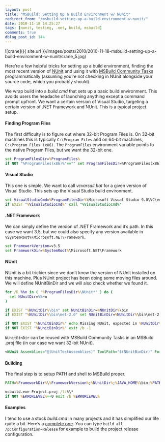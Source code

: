 ```yaml
---
layout: post
title: "MSBuild: Setting Up a Build Environment w/ NUnit"
redirect_from: "/msbuild-setting-up-a-build-environment-w-nunit/"
date: 2010-11-18 14:25:27
tags: [nunit, testing, .net, build, msbuild]
comments: true
dblog_post_id: 144
---
```

![crane]({{ site.url }}/images/posts/2010/2010-11-18-msbuild-setting-up-a-build-environment-w-nunit/crane_5.jpg)

Here’re a few helpful tricks for setting up a build environment, finding the most recent version of [NUnit](http://www.nunit.org/) and using it with [MSBuild Community Tasks](http://msbuildtasks.tigris.org/) programmatically (assuming you’re not checking in NUnit alongside your source code, which you probably should).

We wrap build into a _build.cmd_ that sets up a basic build environment. This avoids users the headache of launching anything except a command prompt upfront. We want a certain version of Visual Studio, targeting  a certain version of .NET Framework and NUnit. This is a typical project setup.

#### Finding Program Files

The first difficulty is to figure out where 32-bit Program Files is. On 32-bit machines this is typically `C:\Program Files` and on 64-bit machines, `C:\Program Files (x86)`. The `ProgramFiles` environment variable points to the native Program Files, but we want the 32-bit one.

```bat
set ProgramFilesDir=%ProgramFiles%
if NOT "%ProgramFiles(x86)%"=="" set ProgramFilesDir=%ProgramFiles(x86)%
```

#### Visual Studio

This one is simple. We want to call _vcvarsall.bat_ for a given version of Visual Studio. This sets up the Visual Studio build environment.

```bat
set VisualStudioCmd=%ProgramFilesDir%\Microsoft Visual Studio 9.0\VC\vcvarsall.bat
if EXIST "%VisualStudioCmd%" call "%VisualStudioCmd%"
```

#### .NET Framework

We can simply define the version of .NET Framework and it’s path. In this case we want 3.5, but we could also specify any version available in `%SystemRoot%\Microsoft.NET\Framework`.

```bat
set FrameworkVersion=v3.5
set FrameworkDir=%SystemRoot%\Microsoft.NET\Framework
```

#### NUnit

NUnit is a bit trickier since we don’t know the version of NUnit installed on this machine. Plus NUnit project has been doing some moving files around. We will define NUnitBinDir and we will also check whether we found it.

```bat
for /D %%n in ( "%ProgramFilesDir%\NUnit*" ) do (
  set NUnitDir=%%~n
)

if EXIST "%NUnitDir%\bin" set NUnitBinDir=%NUnitDir%\bin
if EXIST "%NUnitDir%\bin\net-2.0" set NUnitBinDir=%NUnitDir%\bin\net-2.0

if NOT EXIST "%NUnitBinDir%" echo Missing NUnit, expected in %NUnitDir%
if NOT EXIST "%NUnitBinDir%" exit /b -1
```

`NUnitBinDir` can be reused with MSBuild Community Tasks in an MSBuild .proj file (in our case we want 32-bit NUnit).

```xml
<NUnit Assemblies="@(UnitTestAssemblies)" ToolPath="$(NUnitBinDir)" Force32Bit="true" />
```

#### Building

The final step is to setup PATH and shell to MSBuild proper.

```bat
PATH=%FrameworkDir%\%FrameworkVersion%;%NUnitDir%;%JAVA_HOME%\bin;%PATH%

msbuild.exe Project.proj /t:%\*
if NOT %ERRORLEVEL%==0 exit /b %ERRORLEVEL%
```

#### Examples

I tend to use a stock _build.cmd_ in many projects and it has simplified our life quite a bit. Here’s a [complete one](https://github.com/dblock/resourcelib/blob/master/build.cmd). You can type `build all /p:Configuration=Release` for example to build the project release configuration.
